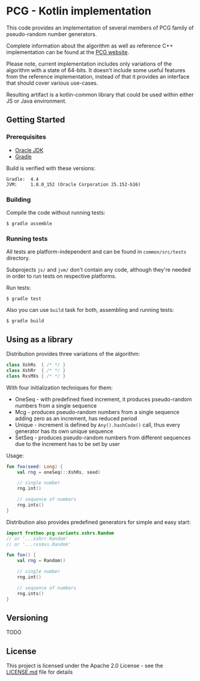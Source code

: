 # PCG - Kotlin implementation

This code provides an implementation of several members of PCG family of pseudo-random number generators.

Complete information about the algorithm as well as reference C++ implementation can be found at the [PCG website](http://www.pcg-random.org/).

Please note, current implementation includes only variations of the algorithm with a state of 64-bits. It doesn't include some useful features from the reference implementation, instead of that it provides an interface that should cover various use-cases.

Resulting artifact is a kotlin-common library that could be used within either JS or Java environment.

## Getting Started

### Prerequisites

* [Oracle JDK](http://www.oracle.com/technetwork/java/javase/downloads/index.html)
* [Gradle](https://gradle.org/install/)

Build is verified with these versions:
```
Gradle:  4.4
JVM:     1.8.0_152 (Oracle Corporation 25.152-b16)
```

### Building

Compile the code without running tests:
```
$ gradle assemble
```

### Running tests

All tests are platform-independent and can be found in `common/src/tests` directory.

Subprojects `js/` and `jvm/` don't contain any code, although they're needed in order to run tests on respective platforms.

Run tests:
```
$ gradle test
```

Also you can use `build` task for both, assembling and running tests:
```
$ gradle build
```

## Using as a library

Distribution provides three variations of the algorithm:
```kotlin
class XshRs  { /* */ }
class XshRr  { /* */ }
class RxsMXs { /* */ }
```
With four initialization techniques for them:
* OneSeq - with predefined fixed increment, it produces pseudo-random numbers from a single sequence
* Mcg - produces pseudo-random numbers from a single sequence adding zero as an increment, has reduced period
* Unique - increment is defined by `Any().hashCode()` call, thus every generator has its own unique sequence
* SetSeq - produces pseudo-random numbers from different sequences due to the increment has to be set by user

Usage:
```kotlin
fun foo(seed: Long) {
    val rng = oneSeq(::XshRs, seed)

    // single number
    rng.int()

    // sequence of numbers
    rng.ints()
}
```

Distribution also provides predefined generators for simple and easy start:
```kotlin
import fretheo.pcg.variants.xshrs.Random
// or '...xshrr.Random'
// or '...rxsmxs.Random'

fun foo() {
    val rng = Random()

    // single number
    rng.int()

    // sequence of numbers
    rng.ints()
}
```

## Versioning

TODO

## License

This project is licensed under the Apache 2.0 License - see the [LICENSE.md](LICENSE.md) file for details
